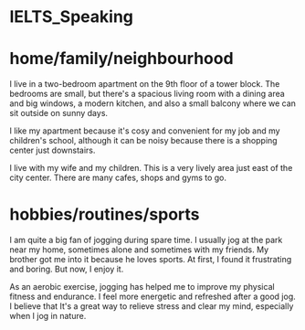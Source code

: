 # IELTS_Speaking
# home/family/neighbourhood
I live in a two-bedroom apartment on the 9th floor of a tower block.
The bedrooms are small, but there's a spacious living room with a dining area and big windows, a modern kitchen, and also a small balcony where we can sit outside on sunny days.

I like my apartment because it's cosy and convenient for my job and my children's school, although it can be noisy because there is a shopping center just downstairs.

I live with my wife and my children. This is a very lively area just east of the city center. There are many cafes, shops and gyms to go.

# hobbies/routines/sports
I am quite a big fan of jogging during spare time.
I usually jog at the park near my home, sometimes alone and sometimes with my friends.
My brother got me into it because he loves sports.
At first, I found it frustrating and boring.
But now, I enjoy it.

As an aerobic exercise, jogging has helped me to improve my physical fitness and endurance.
I feel more energetic and refreshed after a good jog.
I believe that It's a great way to relieve stress and clear my mind, especially when I jog in nature.
